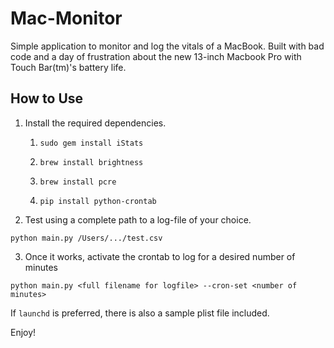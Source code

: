 # Mac-Monitor

Simple application to monitor and log the vitals of a MacBook. Built with bad code and a day of frustration about the new 13-inch Macbook Pro with Touch Bar(tm)'s battery life.



## How to Use

1. Install the required dependencies.

   1. ```shell
      sudo gem install iStats
      ```

   2. ```shell
      brew install brightness
      ```

   3. ```shell
      brew install pcre
      ```

   4. ```shell
      pip install python-crontab
      ```

2. Test using a complete path to a log-file of your choice.

```shell
python main.py /Users/.../test.csv
```

3. Once it works, activate the crontab to log for a desired number of minutes

```shell
python main.py <full filename for logfile> --cron-set <number of minutes>
```

If `launchd` is preferred, there is also a sample plist file included.

Enjoy!
